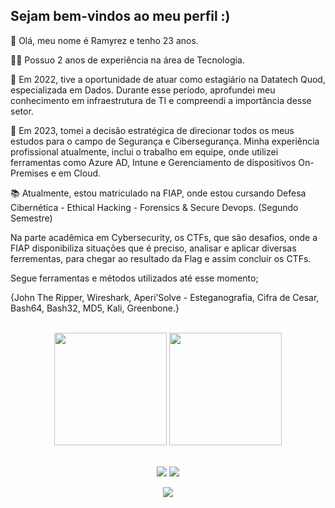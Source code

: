 ## Sejam bem-vindos ao meu perfil :)

👋 Olá, meu nome é Ramyrez e tenho 23 anos. 

👨‍💻 Possuo 2 anos de experiência na área de Tecnologia.

🚀 Em 2022, tive a oportunidade de atuar como estagiário na Datatech Quod, especializada em Dados. Durante esse período, aprofundei meu conhecimento em infraestrutura de TI e compreendi a importância desse setor.

💼 Em 2023, tomei a decisão estratégica de direcionar todos os meus estudos para o campo de Segurança e Cibersegurança. Minha experiência profissional atualmente, inclui o trabalho em equipe, onde utilizei ferramentas como Azure AD, Intune e Gerenciamento de dispositivos On-Premises e em Cloud.

📚 Atualmente, estou matriculado na FIAP, onde estou cursando Defesa Cibernética - Ethical Hacking - Forensics & Secure Devops. (Segundo Semestre)

Na parte acadêmica em Cybersecurity, os CTFs, que são desafios, onde a FIAP disponibiliza situações que é preciso, analisar e aplicar diversas ferrementas, para chegar ao resultado da Flag e assim concluir os CTFs.

Segue ferramentas e métodos utilizados até esse momento;

{John The Ripper, Wireshark, Aperi’Solve - Esteganografia, Cifra de Cesar, Bash64, Bash32, MD5, Kali, Greenbone.}

 <br>

<!-- GITHUB STATUS -->
<div align="center">
  <img height="180em" src="https://github-readme-stats.vercel.app/api?username=ramyrezguimaraes&show_icons=true&theme=dark&include_all_commits=true&count_private=true"/>
  <img height="180em" src="https://github-readme-stats.vercel.app/api/top-langs/?username=gus-caetano&layout=compact&langs_count=7&theme=dark"/>

  <!-- TEMAS: dark, radical, merko, gruvbox, tokyonight, onedark, cobalt, synthwave, highcontrast, dracula -->
</div>

<br>

<!-- REDES SOCIAIS -->
<div align="center">
 
  <a href="https://instagram.com/ramyzguimaraes" target="_blank"><img src="https://img.shields.io/badge/-Instagram-%23E4405F?style=for-the-badge&logo=instagram&logoColor=white" target="_blank"></a>
  <a href="https://www.linkedin.com/in/ramyrezguimaraes/" target="_blank"><img src="https://img.shields.io/badge/-LinkedIn-%230077B5?style=for-the-badge&logo=linkedin&logoColor=white" target="_blank"></a>  

  ![](https://visitor-badge.glitch.me/badge?page_id=Ramyrezguimaraes)
</div>
